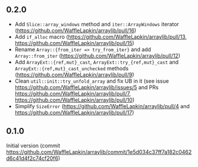 ## 0.2.0

- Add `Slice::array_windows` method and `iter::ArrayWindows` iterator (https://github.com/WaffleLapkin/arraylib/pull/16)
- Add `if_alloc` macro (https://github.com/WaffleLapkin/arraylib/pull/13, https://github.com/WaffleLapkin/arraylib/pull/15)
- Rename `Array::{from_iter => try_from_iter}` and add `Array::from_iter` (https://github.com/WaffleLapkin/arraylib/pull/12)
- Add `ArrayExt::{ref,mut}_cast`, `ArrayExt::try_{ref,mut}_cast` and `ArrayExt::{ref,mut}_cast_unchecked` methods (https://github.com/WaffleLapkin/arraylib/pull/9) 
- Clean `util::init::try_unfold_array` and fix UB in it (see issue https://github.com/WaffleLapkin/arraylib/issues/5 and PRs https://github.com/WaffleLapkin/arraylib/pull/7, https://github.com/WaffleLapkin/arraylib/pull/10)
- Simplify `SizeError` (https://github.com/WaffleLapkin/arraylib/pull/4 and https://github.com/WaffleLapkin/arraylib/pull/17)

## 0.1.0 

Initial version (commit https://github.com/WaffleLapkin/arraylib/commit/1e5d034c37ff7a182c0462d6c41d4f2c74cf20f6)
